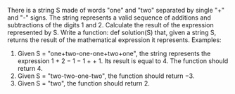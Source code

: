 There is a string S made of words "one" and "two" separated by single "+" and "-" signs. The string represents a valid sequence of additions and subtractions of the digits 1 and 2.
Calculate the result of the expression represented by S.
Write a function:
def solution(S)
that, given a string S, returns the result of the mathematical expression it represents.
Examples:
1. Given S = "one+two-one-one+two+one", the string represents the expression 1 + 2 − 1 − 1 +  + 1. Its result is equal to 4. The function should return 4.
2. Given S = "two-two-one-two", the function should return −3.
3. Given S = "two", the function should return 2.
